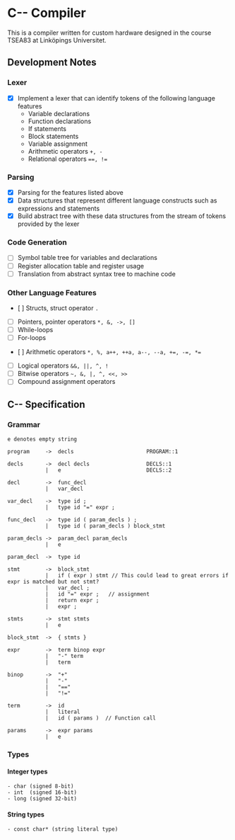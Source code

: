 # C-- Compiler

This is a compiler written for custom hardware designed in the course TSEA83 at Linköpings Universitet.

## Development Notes

### Lexer

- [x] Implement a lexer that can identify tokens of the following language features
    - Variable declarations
    - Function declarations
    - If statements
    - Block statements
    - Variable assignment
    - Arithmetic operators `+, -`
    - Relational operators `==, !=`

### Parsing

- [x] Parsing for the features listed above
- [x] Data structures that represent different language constructs such as expressions and statements
- [x] Build abstract tree with these data structures from the stream of tokens provided by the lexer

### Code Generation

- [ ] Symbol table tree for variables and declarations
- [ ] Register allocation table and register usage
- [ ] Translation from abstract syntax tree to machine code

### Other Language Features

- [ ] Structs, struct operator `.`
- [ ] Pointers, pointer operators `*, &, ->, []`
- [ ] While-loops
- [ ] For-loops
- [ ] Arithmetic operators `*, %, a++, ++a, a--, --a, +=, -=, *=`
- [ ] Logical operators `&&, ||, ^, !`
- [ ] Bitwise operators `~, &, |, ^, <<, >>`
- [ ] Compound assignment operators 

## C-- Specification

### Grammar

    e denotes empty string

    program     ->  decls                       PROGRAM::1

    decls       ->  decl decls                  DECLS::1
                |   e                           DECLS::2

    decl        ->  func_decl
                |   var_decl
    
    var_decl    ->  type id ;
                |   type id "=" expr ;

    func_decl   ->  type id ( param_decls ) ;
                |   type id ( param_decls ) block_stmt

    param_decls ->  param_decl param_decls
                |   e

    param_decl  ->  type id

    stmt        ->  block_stmt
                |   if ( expr ) stmt // This could lead to great errors if expr is matched but not stmt?
                |   var_decl ;
                |   id "=" expr ;   // assignment
                |   return expr ;
                |   expr ;
    
    stmts       ->  stmt stmts
                |   e

    block_stmt  ->  { stmts }

    expr        ->  term binop expr
                |   "-" term
                |   term

    binop       ->  "+"
                |   "-"
                |   "=="
                |   "!="

    term        ->  id
                |   literal
                |   id ( params )  // Function call
    
    params      ->  expr params
                |   e



### Types


#### Integer types
    - char (signed 8-bit)
    - int  (signed 16-bit)
    - long (signed 32-bit)

#### String types
    - const char* (string literal type)